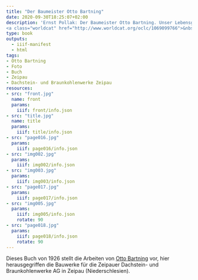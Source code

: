 ```yaml
---
title: "Der Baumeister Otto Bartning"
date: 2020-09-30T18:25:07+02:00
description: 'Ernst Pollak: Der Baumeister Otto Bartning. Unser Lebensgefühl gestaltet in seinem Werk. Kurt Schroeder, Bonn 1926.
<a class="worldcat" href="http://www.worldcat.org/oclc/1069099766">&nbsp;</a>'
type: book
outputs:
  - iiif-manifest
  - html
tags:
- Otto Bartning
- Foto
- Buch
- Zeipau
- Dachstein- und Braunkohlenwerke Zeipau
resources:
- src: "front.jpg"
  name: front
  params:
    iiif: front/info.json
- src: "title.jpg"
  name: title
  params:
    iiif: title/info.json
- src: "page016.jpg"
  params:
    iiif: page016/info.json
- src: "img002.jpg"
  params:
    iiif: img002/info.json
- src: "img003.jpg"
  params:
    iiif: img003/info.json
- src: "page017.jpg"
  params:
    iiif: page017/info.json
- src: "img005.jpg"
  params:
    iiif: img005/info.json
    rotate: 90
- src: "page018.jpg"
  params:
    iiif: page018/info.json
    rotate: 90
---
```


Dieses Buch von 1926 stellt die Arbeiten von [Otto Bartning](https://de.wikipedia.org/wiki/Otto_Bartning) vor, hier herausgegriffen die  Bauwerke für die Zeipauer Dachstein- und Braunkohlenwerke AG in Zeipau (Niederschlesien).
<!--more-->
